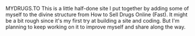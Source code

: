 MYDRUGS.TO
This is a little half-done site I put together by adding some of myself to the divine structure from How to Sell Drugs Online (Fast). It might be a bit rough since it's my first try at building a site and coding. But I'm planning to keep working on it to improve myself and share along the way.
